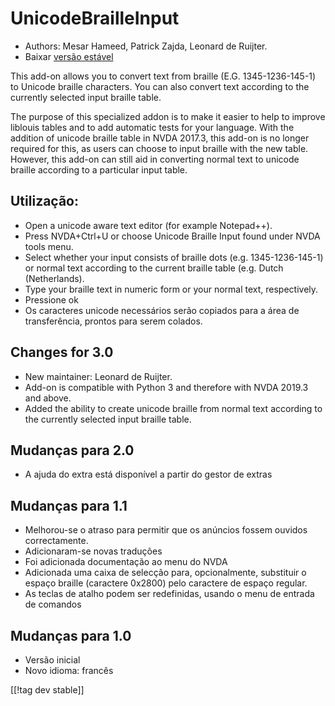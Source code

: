 # UnicodeBrailleInput #

* Authors: Mesar Hameed, Patrick Zajda, Leonard de Ruijter.
* Baixar [versão estável][1]

This add-on allows you to convert text from braille (E.G. 1345-1236-145-1)
to Unicode braille characters.  You can also convert text according to the
currently selected input braille table.

The purpose of this specialized addon is to make it easier to help to
improve liblouis tables and to add automatic tests for your language.  With
the addition of unicode braille table in NVDA 2017.3, this add-on is no
longer required for this, as users can choose to input braille with the new
table.  However, this add-on can still aid in converting normal text to
unicode braille according to a particular input table.

## Utilização:

* Open a unicode aware text editor (for example Notepad++).
* Press NVDA+Ctrl+U or choose Unicode Braille Input found under NVDA tools
  menu.
* Select whether your input consists of braille dots (e.g. 1345-1236-145-1)
  or normal text according to the current braille table (e.g. Dutch
  (Netherlands).
* Type your braille text in numeric form or your normal text, respectively.
* Pressione ok
* Os caracteres unicode necessários serão copiados para a área de
  transferência, prontos para serem colados.

## Changes for 3.0

* New maintainer: Leonard de Ruijter.
* Add-on is compatible with Python 3 and therefore with NVDA 2019.3 and
  above.
* Added the ability to create unicode braille from normal text according to
  the currently selected input braille table.

## Mudanças para 2.0

* A ajuda do extra está disponível a partir do gestor de extras

## Mudanças para 1.1 ##

* Melhorou-se o atraso para permitir que os anúncios fossem  ouvidos
  correctamente.
* Adicionaram-se novas traduções
* Foi adicionada documentação ao menu do NVDA
* Adicionada uma caixa de selecção para, opcionalmente, substituir o  espaço
  braille (caractere 0x2800) pelo caractere de espaço regular.
* As teclas de atalho podem ser redefinidas, usando o menu de entrada de
  comandos

## Mudanças para 1.0 ##

* Versão inicial
* Novo idioma: francês

[[!tag dev stable]]

[1]: https://addons.nvda-project.org/files/get.php?file=ubi
